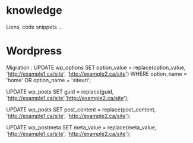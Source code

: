 knowledge
=========

Liens, code snippets ...

Wordpress
=========

Migration :
UPDATE wp_options
SET option_value = replace(option_value, 'http://example1.ca/site', 'http://example2.ca/site')
WHERE option_name = 'home' OR option_name = 'siteurl';
 
UPDATE wp_posts
SET guid = replace(guid, 'http://example1.ca/site','http://example2.ca/site');
 
UPDATE wp_posts
SET post_content = replace(post_content, 'http://example1.ca/site', 'http://example2.ca/site');
 
UPDATE wp_postmeta
SET meta_value = replace(meta_value, 'http://example1.ca/site', 'http://example2.ca/site');
